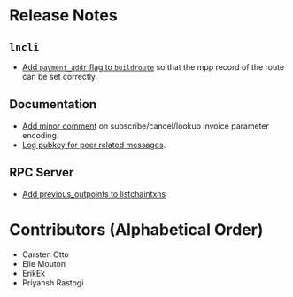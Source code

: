 # Release Notes

## `lncli`

* [Add `payment_addr` flag to `buildroute`](https://github.com/lightningnetwork/lnd/pull/6576)
  so that the mpp record of the route can be set correctly.

## Documentation

* [Add minor comment](https://github.com/lightningnetwork/lnd/pull/6559) on
  subscribe/cancel/lookup invoice parameter encoding.
* [Log pubkey for peer related messages](https://github.com/lightningnetwork/lnd/pull/6588).
  
## RPC Server

* [Add previous_outpoints to listchaintxns](https://github.com/lightningnetwork/lnd/pull/6321)


# Contributors (Alphabetical Order)

* Carsten Otto
* Elle Mouton
* ErikEk
* Priyansh Rastogi
